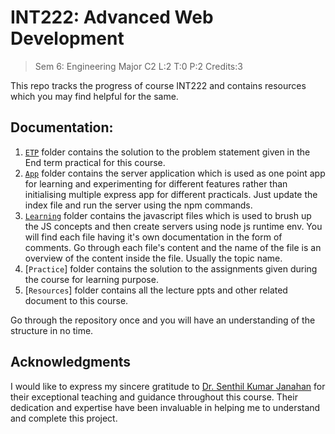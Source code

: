 # INT222: Advanced Web Development

> Sem 6: Engineering Major C2
>  L:2   T:0   P:2    Credits:3  

This repo tracks the progress of course INT222 and contains resources which you may find helpful for the same.

## Documentation: 

1. [`ETP`](./ETP/) folder contains the solution to the problem statement given in the End term practical for this course.
2. [`App`](./app/) folder contains the server application which is used as one point app for learning and experimenting for different features rather than initialising multiple express app for different practicals. Just update the index file and run the server using the npm commands.
3. [`Learning`](./Learnings/) folder contains the javascript files which is used to brush up the JS concepts and then create servers using node js runtime env. You will find each file having it's own documentation in the form of comments. Go through each file's content and the name of the file is an overview of the content inside the file. Usually the topic name.
4. [`Practice`] folder contains the solution to the assignments given during the course for learning purpose.
5. [`Resources`] folder contains all the lecture ppts and other related document to this course.

Go through the repository once and you will have an understanding of the structure in no time. 

## Acknowledgments

I would like to express my sincere gratitude to [Dr. Senthil Kumar Janahan](https://www.linkedin.com/in/dr-senthil-kumar-janahan-511b5353/?originalSubdomain=in) for their exceptional teaching and guidance throughout this course. Their dedication and expertise have been invaluable in helping me to understand and complete this project.